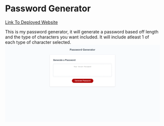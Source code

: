 # Password Generator

[Link To Deployed Website](https://tmcrocker89.github.io/PasswordGenerator/)

This is my password generator, it will generate a password based off length and the type of characters you want included. It will include atleast 1 of each type of character selected.
![The Full Site Image.](./assets/images/FullSiteImg.png)

